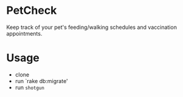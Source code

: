 # PetCheck
Keep track of your pet's feeding/walking schedules and vaccination appointments.

# Usage
- clone
- run `rake db:migrate'
- run `shotgun`
